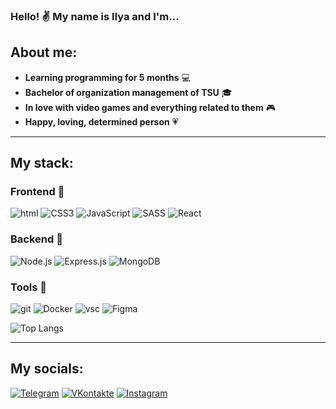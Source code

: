 ### Hello! :v: My name is Ilya and I'm...

## About me:

- **Learning programming for 5 months** :computer:
- **Bachelor of organization management of TSU** :mortar_board:
- **In love with video games and everything related to them** :video_game:
- **Happy, loving, determined person** :heartpulse:

---

## My stack:

### Frontend :flashlight:

![html](https://img.shields.io/badge/HTML-000?style=for-the-badge&logo=html5) ![CSS3](https://img.shields.io/badge/CSS-000?style=for-the-badge&logo=css3) ![JavaScript](https://img.shields.io/badge/JavaScript-000?style=for-the-badge&logo=javascript) ![SASS](https://img.shields.io/badge/SASS-000?style=for-the-badge&logo=sass) ![React](https://img.shields.io/badge/react.js-000?style=for-the-badge&logo=react)

### Backend :battery:

![Node.js](https://img.shields.io/badge/node.js-000?style=for-the-badge&logo=node.js) ![Express.js](https://img.shields.io/badge/express.js-000?style=for-the-badge&logo=express) ![MongoDB](https://img.shields.io/badge/mongodb-000?style=for-the-badge&logo=mongodb)

### Tools :wrench:

![git](https://img.shields.io/badge/git-000?style=for-the-badge&logo=git) ![Docker](https://img.shields.io/badge/docker-000?style=for-the-badge&logo=docker) ![vsc](https://img.shields.io/badge/vsc-000?style=for-the-badge&logo=visualstudiocode) ![Figma](https://img.shields.io/badge/figma-000?style=for-the-badge&logo=figma)

![Top Langs](https://github-readme-stats.vercel.app/api/top-langs/?username=ilvlkv&title_color=FFFFFF&bg_color=000000&text_color=FFFFFF&hide_border=true&border_radius=0)

---

## My socials:

[![Telegram](https://img.shields.io/badge/Telegram-000?style=for-the-badge&logo=telegram)](http://telegram.org/volkov_here) [![VKontakte](https://img.shields.io/badge/VKontakte-000?style=for-the-badge&logo=vk)](http://vk.com/ilvlkv) [![Instagram](https://img.shields.io/badge/Instagram-000?style=for-the-badge&logo=instagram)](http://instagram.org/ilvlkv)
